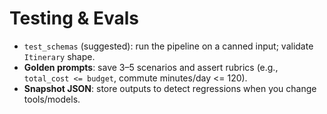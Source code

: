 # Testing & Evals

- `test_schemas` (suggested): run the pipeline on a canned input; validate `Itinerary` shape.
- **Golden prompts**: save 3–5 scenarios and assert rubrics (e.g., `total_cost <= budget`, commute minutes/day <= 120).
- **Snapshot JSON**: store outputs to detect regressions when you change tools/models.
